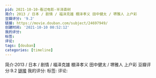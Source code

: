 ```yaml
---
pid: 2021-10-10-看过电影-半泽直树
简介: 2013 / 日本 / 剧情 / 福泽克雄 棚泽孝义 田中健太 / 堺雅人 上户彩
豆瓣评分: '9.2'
链接: https://movie.douban.com/subject/24697949/
创建时间: '2021-10-10 00:52:12'
我的评分:
标签:
评论:
tags: [douban]
categories: [timeline]
---
```

简介:2013 / 日本 / 剧情 / 福泽克雄 棚泽孝义 田中健太 / 堺雅人 上户彩
豆瓣评分:9.2
[链接](https://movie.douban.com/subject/24697949/)
我的评分:
标签:
评论:
